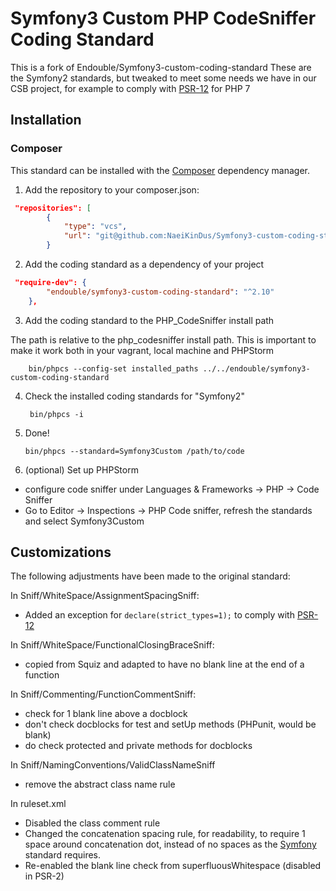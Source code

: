 # Symfony3 Custom PHP CodeSniffer Coding Standard

This is a fork of Endouble/Symfony3-custom-coding-standard
These are the Symfony2 standards, but tweaked to meet some needs we have in our CSB project, for example to comply with 
[PSR-12](https://github.com/php-fig/fig-standards/blob/master/proposed/extended-coding-style-guide.md) for PHP 7

## Installation

### Composer

This standard can be installed with the [Composer](https://getcomposer.org/) dependency manager.

1. Add the repository to your composer.json: 
```json
 "repositories": [
        {
            "type": "vcs",
            "url": "git@github.com:NaeiKinDus/Symfony3-custom-coding-standard"
        }
```

2. Add the coding standard as a dependency of your project

```json
 "require-dev": {
        "endouble/symfony3-custom-coding-standard": "^2.10"
    },
```

3. Add the coding standard to the PHP_CodeSniffer install path 

The path is relative to the php_codesniffer install path. This is important to make it work both in your vagrant, local machine and PHPStorm

        bin/phpcs --config-set installed_paths ../../endouble/symfony3-custom-coding-standard

4. Check the installed coding standards for "Symfony2"

        bin/phpcs -i

5. Done!

       bin/phpcs --standard=Symfony3Custom /path/to/code
       
6. (optional) Set up PHPStorm

- configure code sniffer under Languages & Frameworks -> PHP -> Code Sniffer
- Go to Editor -> Inspections -> PHP Code sniffer, refresh the standards and select Symfony3Custom
       
## Customizations

The following adjustments have been made to the original standard:

In Sniff/WhiteSpace/AssignmentSpacingSniff:
- Added an exception for ```declare(strict_types=1);``` to comply with [PSR-12](https://github.com/php-fig/fig-standards/blob/master/proposed/extended-coding-style-guide.md#3-declare-statements-namespace-and-use-declarations) 

In Sniff/WhiteSpace/FunctionalClosingBraceSniff:
- copied from Squiz and adapted to have no blank line at the end of a function

In Sniff/Commenting/FunctionCommentSniff:
- check for 1 blank line above a docblock
- don't check docblocks for test and setUp methods (PHPunit, would be blank)
- do check protected and private methods for docblocks

In Sniff/NamingConventions/ValidClassNameSniff
- remove the abstract class name rule

In ruleset.xml
- Disabled the class comment rule
- Changed the concatenation spacing rule, for readability, to require 1 space around concatenation dot, instead of no spaces as the [Symfony](https://symfony.com/doc/current/contributing/code/standards.html#structure) standard requires.
- Re-enabled the blank line check from superfluousWhitespace (disabled in PSR-2)
       
